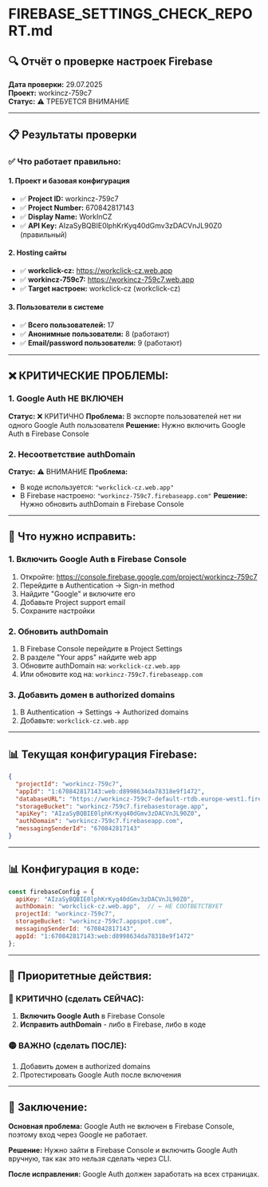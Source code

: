 # FIREBASE_SETTINGS_CHECK_REPORT.md

## 🔍 **Отчёт о проверке настроек Firebase**

**Дата проверки:** 29.07.2025  
**Проект:** workincz-759c7  
**Статус:** ⚠️ ТРЕБУЕТСЯ ВНИМАНИЕ

---

## 📋 **Результаты проверки**

### ✅ **Что работает правильно:**

#### 1. **Проект и базовая конфигурация**
- ✅ **Project ID:** workincz-759c7
- ✅ **Project Number:** 670842817143
- ✅ **Display Name:** WorkInCZ
- ✅ **API Key:** AIzaSyBQBIE0lphKrKyq40dGmv3zDACVnJL90Z0 (правильный)

#### 2. **Hosting сайты**
- ✅ **workclick-cz:** https://workclick-cz.web.app
- ✅ **workincz-759c7:** https://workincz-759c7.web.app
- ✅ **Target настроен:** workclick-cz (workclick-cz)

#### 3. **Пользователи в системе**
- ✅ **Всего пользователей:** 17
- ✅ **Анонимные пользователи:** 8 (работают)
- ✅ **Email/password пользователи:** 9 (работают)

---

## ❌ **КРИТИЧЕСКИЕ ПРОБЛЕМЫ:**

### 1. **Google Auth НЕ ВКЛЮЧЕН**
**Статус:** ❌ КРИТИЧНО
**Проблема:** В экспорте пользователей нет ни одного Google Auth пользователя
**Решение:** Нужно включить Google Auth в Firebase Console

### 2. **Несоответствие authDomain**
**Статус:** ⚠️ ВНИМАНИЕ
**Проблема:** 
- В коде используется: `"workclick-cz.web.app"`
- В Firebase настроено: `"workincz-759c7.firebaseapp.com"`
**Решение:** Нужно обновить authDomain в Firebase Console

---

## 🔧 **Что нужно исправить:**

### 1. **Включить Google Auth в Firebase Console**
1. Откройте: https://console.firebase.google.com/project/workincz-759c7
2. Перейдите в Authentication → Sign-in method
3. Найдите "Google" и включите его
4. Добавьте Project support email
5. Сохраните настройки

### 2. **Обновить authDomain**
1. В Firebase Console перейдите в Project Settings
2. В разделе "Your apps" найдите web app
3. Обновите authDomain на: `workclick-cz.web.app`
4. Или обновите код на: `workincz-759c7.firebaseapp.com`

### 3. **Добавить домен в authorized domains**
1. В Authentication → Settings → Authorized domains
2. Добавьте: `workclick-cz.web.app`

---

## 📊 **Текущая конфигурация Firebase:**

```json
{
  "projectId": "workincz-759c7",
  "appId": "1:670842817143:web:d8998634da78318e9f1472",
  "databaseURL": "https://workincz-759c7-default-rtdb.europe-west1.firebasedatabase.app",
  "storageBucket": "workincz-759c7.firebasestorage.app",
  "apiKey": "AIzaSyBQBIE0lphKrKyq40dGmv3zDACVnJL90Z0",
  "authDomain": "workincz-759c7.firebaseapp.com",
  "messagingSenderId": "670842817143"
}
```

---

## 📊 **Конфигурация в коде:**

```javascript
const firebaseConfig = {
  apiKey: "AIzaSyBQBIE0lphKrKyq40dGmv3zDACVnJL90Z0",
  authDomain: "workclick-cz.web.app",  // ← НЕ СООТВЕТСТВУЕТ
  projectId: "workincz-759c7",
  storageBucket: "workincz-759c7.appspot.com",
  messagingSenderId: "670842817143",
  appId: "1:670842817143:web:d8998634da78318e9f1472"
};
```

---

## 🎯 **Приоритетные действия:**

### 🔴 **КРИТИЧНО (сделать СЕЙЧАС):**
1. **Включить Google Auth** в Firebase Console
2. **Исправить authDomain** - либо в Firebase, либо в коде

### 🟡 **ВАЖНО (сделать ПОСЛЕ):**
1. Добавить домен в authorized domains
2. Протестировать Google Auth после включения

---

## 📝 **Заключение:**

**Основная проблема:** Google Auth не включен в Firebase Console, поэтому вход через Google не работает.

**Решение:** Нужно зайти в Firebase Console и включить Google Auth вручную, так как это нельзя сделать через CLI.

**После исправления:** Google Auth должен заработать на всех страницах.